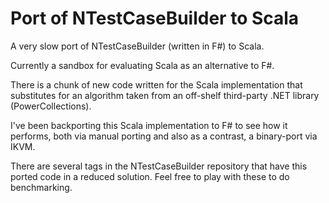 Port of NTestCaseBuilder to Scala
=================================

A very slow port of NTestCaseBuilder (written in F#) to Scala.

Currently a sandbox for evaluating Scala as an alternative to F#.

There is a chunk of new code written for the Scala implementation that substitutes for an algorithm taken from an off-shelf third-party .NET library (PowerCollections).

I've been backporting this Scala implementation to F# to see how it performs, both via manual porting and also as a contrast, a binary-port via IKVM.

There are several tags in the NTestCaseBuilder repository that have this ported code in a reduced solution. Feel free to play with these to do benchmarking.